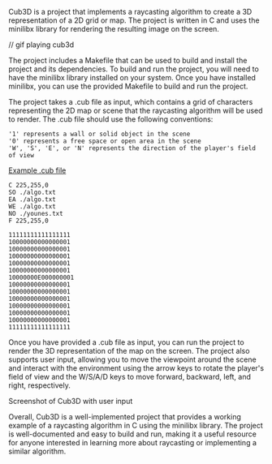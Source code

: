 Cub3D is a project that implements a raycasting algorithm to create a 3D representation of a 2D grid or map. The project is written in C and uses the minilibx library for rendering the resulting image on the screen.

// gif playing cub3d

The project includes a Makefile that can be used to build and install the project and its dependencies. To build and run the project, you will need to have the minilibx library installed on your system. Once you have installed minilibx, you can use the provided Makefile to build and run the project.

The project takes a .cub file as input, which contains a grid of characters representing the 2D map or scene that the raycasting algorithm will be used to render. The .cub file should use the following conventions:

    '1' represents a wall or solid object in the scene
    '0' represents a free space or open area in the scene
    'W', 'S', 'E', or 'N' represents the direction of the player's field of view

[Example .cub file](./younes.cub)

```
C 225,255,0
SO ./algo.txt
EA ./algo.txt
WE ./algo.txt  
NO ./younes.txt                     
F 225,255,0

11111111111111111
10000000000000001
10000000000000001
10000000000000001
10000000000000001
10000000000000001
10000000E000000001
10000000000000001
10000000000000001
10000000000000001
10000000000000001
10000000000000001
10000000000000001
11111111111111111
```

Once you have provided a .cub file as input, you can run the project to render the 3D representation of the map on the screen. The project also supports user input, allowing you to move the viewpoint around the scene and interact with the environment using the arrow keys to rotate the player's field of view and the W/S/A/D keys to move forward, backward, left, and right, respectively.

Screenshot of Cub3D with user input

Overall, Cub3D is a well-implemented project that provides a working example of a raycasting algorithm in C using the minilibx library. The project is well-documented and easy to build and run, making it a useful resource for anyone interested in learning more about raycasting or implementing a similar algorithm.
